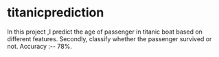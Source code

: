 # titanicprediction
In this project ,I predict the age of passenger in titanic boat based on different features.
Secondly, classify whether the passenger survived or not.
Accuracy :-- 78%.
